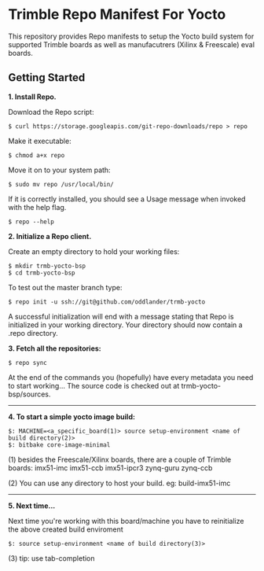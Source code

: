 Trimble Repo Manifest For Yocto
=============================================
This repository provides Repo manifests to setup the Yocto build system for
supported Trimble boards as well as manufacutrers (Xilinx & Freescale) eval boards.

Getting Started
---------------
**1.  Install Repo.**

Download the Repo script:

    $ curl https://storage.googleapis.com/git-repo-downloads/repo > repo

Make it executable:

    $ chmod a+x repo

Move it on to your system path:

    $ sudo mv repo /usr/local/bin/

If it is correctly installed, you should see a Usage message when invoked
with the help flag.

    $ repo --help


**2.  Initialize a Repo client.**

Create an empty directory to hold your working files:

    $ mkdir trmb-yocto-bsp
    $ cd trmb-yocto-bsp

To test out the master branch type:

    $ repo init -u ssh://git@github.com/oddlander/trmb-yocto

A successful initialization will end with a message stating that Repo is
initialized in your working directory. Your directory should now contain a
.repo directory.

**3.  Fetch all the repositories:**

    $ repo sync

At the end of the commands you (hopefully) have every metadata you need to start working...
The source code is checked out at trmb-yocto-bsp/sources.
***


**4. To start a simple yocto image build:**

    $: MACHINE=<a_specific_board(1)> source setup-environment <name of build directory(2)>
    $: bitbake core-image-minimal

(1) besides the Freescale/Xilinx boards, there are a couple of Trimble boards:
imx51-imc 
imx51-ccb 
imx51-ipcr3 
zynq-guru 
zynq-ccb 

(2) You can use any directory to host your build.
eg:
build-imx51-imc
***

**5. Next time...**

Next time you're working with this board/machine you have to reinitialize the above created build enviroment

    $: source setup-environment <name of build directory(3)>

(3) tip: use tab-completion



